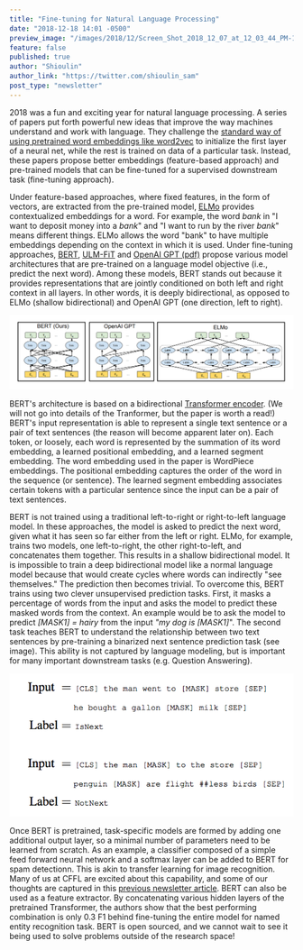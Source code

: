 ```yaml
---
title: "Fine-tuning for Natural Language Processing"
date: "2018-12-18 14:01 -0500"
preview_image: "/images/2018/12/Screen_Shot_2018_12_07_at_12_03_44_PM-1544202300577.png"
feature: false
published: true
author: "Shioulin"
author_link: "https://twitter.com/shioulin_sam"
post_type: "newsletter"
---
```


2018 was a fun and exciting year for natural language processing. A series of papers put forth powerful new ideas that improve the way machines understand and work with language. They challenge the [standard way of using pretrained word embeddings like word2vec](http://ruder.io/nlp-imagenet/) to initialize the first layer of a neural net, while the rest is trained on data of a particular task. Instead, these papers propose better embeddings (feature-based approach) and pre-trained models that can be fine-tuned for a supervised downstream task (fine-tuning approach).

Under feature-based approaches, where fixed features, in the form of vectors, are extracted from the pre-trained model, [ELMo](https://arxiv.org/abs/1802.05365) provides contextualized embeddings for a word. For example, the word _bank_ in "I want to deposit money into a _bank_" and "I want to run by the river _bank_" means different things. ELMo allows the word "bank" to have multiple embeddings depending on the context in which it is used. Under fine-tuning approaches, [BERT](https://arxiv.org/abs/1810.04805), [ULM-FiT](https://arxiv.org/abs/1801.06146) and [OpenAI GPT (pdf)](https://s3-us-west-2.amazonaws.com/openai-assets/research-covers/language-unsupervised/language_understanding_paper.pdf) propose various model architectures that are pre-trained on a language model objective (i.e., predict the next word). Among these models, BERT stands out because it provides representations that are jointly conditioned on both left and right context in all layers. In other words, it is deeply bidirectional, as opposed to ELMo (shallow bidirectional) and OpenAI GPT (one direction, left to right).

![BERT is bidirectional in all layers and uses a bidirectional Transformer. OpenAI GPT uses a left-to-right Transformer. ELMo concatenates two independently trained left-to-right and right-to-left LSTMs. [Image credit](https://arxiv.org/abs/1810.04805)](/images/2018/12/Screen_Shot_2018_12_07_at_12_03_44_PM-1544202300577.png)

BERT's architecture is based on a bidirectional [Transformer encoder](https://arxiv.org/abs/1706.03762). (We will not go into details of the Tranformer, but the paper is worth a read!) BERT's input representation is able to represent a single text sentence or a pair of text sentences (the reason will become apparent later on). Each token, or loosely, each word is represented by the summation of its word embedding, a learned positional embedding, and a learned segment embedding. The word embedding used in the paper is WordPiece embeddings. The positional embedding captures the order of the word in the sequence (or sentence). The learned segment embedding associates certain tokens with a particular sentence since the input can be a pair of text sentences. 

BERT is not trained using a traditional left-to-right or right-to-left language model. In these approaches, the model is asked to predict the next word, given what it has seen so far either from the left or right. ELMo, for example, trains two models, one left-to-right, the other right-to-left, and concatenates them together. This results in a shallow bidirectional model. It is impossible to train a deep bidirectional model like a normal language model because that would create cycles where words can indirectly "see themselves." The prediction then becomes trivial. To overcome this, BERT trains using two clever unsupervised prediction tasks. First, it masks a percentage of words from the input and asks the model to predict these masked words from the context. An example would be to ask the model to predict _[MASK1] = hairy_ from the input _"my dog is [MASK1]_". The second task teaches BERT to understand the relationship between two text sentences by pre-training a binarized next sentence prediction task (see image). This ability is not captured by language modeling, but is important for many important downstream tasks (e.g. Question Answering).

![Next sentence prediction task [Image credit](https://arxiv.org/abs/1810.04805)](/images/2018/12/Screen_Shot_2018_12_07_at_12_03_58_PM-1544202515836.png)

Once BERT is pretrained, task-specific models are formed by adding one additional output layer, so a minimal number of parameters need to be learned from scratch. As an example, a classifier composed of a simple feed forward neural network and a softmax layer can be added to BERT for spam detectionn. This is akin to transfer learning for image recognition. Many of us at CFFL are excited about this capability, and some of our thoughts are captured in this [previous newsletter article](https://blog.fastforwardlabs.com/2018/08/29/breakthroughs-in-transfer-learning-for-nlp.html). BERT can also be used as a feature extractor. By concatenating various hidden layers of the pretrained Transformer, the authors show that the best performing combination is only 0.3 F1 behind fine-tuning the entire model for named entity recognition task. BERT is open sourced, and we cannot wait to see it being used to solve problems outside of the research space!